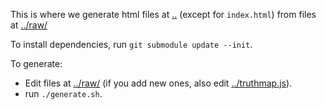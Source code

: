 This is where we generate html files at [..](..) (except for `index.html`) from
files at [../raw/](../raw/)

To install dependencies, run `git submodule update --init`.

To generate:

  * Edit files at [../raw/](../raw/) (if you add new ones, also edit [../truthmap.js](../truthmap.js)).
  * run `./generate.sh`.

